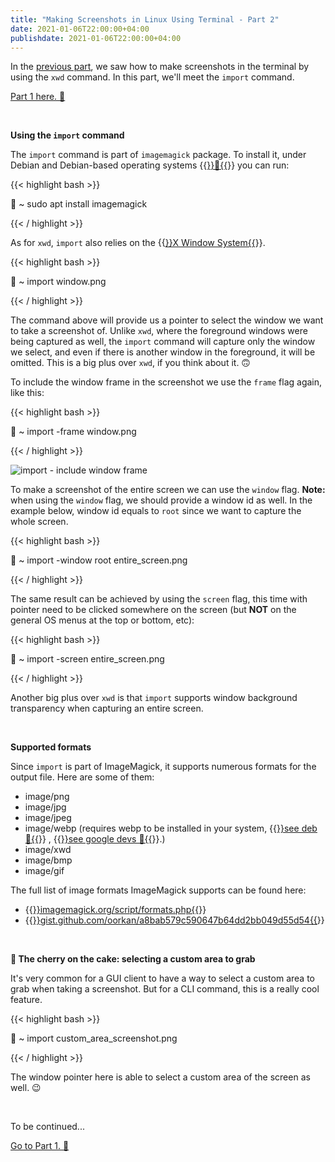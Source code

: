 ```yaml
---
title: "Making Screenshots in Linux Using Terminal - Part 2"
date: 2021-01-06T22:00:00+04:00
publishdate: 2021-01-06T22:00:00+04:00
---
```


In the [previous part](/blog/linux/making-screenshots-in-linux-using-terminal-part-1/), we saw how to make screenshots in the terminal by using the `xwd` command. In this part, we'll meet the `import` command.

[Part 1 here. 🔗](/blog/linux/making-screenshots-in-linux-using-terminal-part-1/)

&nbsp;

**Using the `import` command**

The `import` command is part of `imagemagick` package. To install it, under Debian and Debian-based operating systems {{<a href="https://distrowatch.com/search.php?basedon=Debian" target="_blank" rel="noopener noreferrer">}}🔗{{</a>}} you can run:

{{< highlight bash >}}

🚀 ~ sudo apt install imagemagick

{{< / highlight >}}


As for `xwd`, `import` also relies on the {{<a href="https://linux.die.net/man/7/x" target="_blank" rel="noopener noreferrer">}}X Window System{{</a>}}.

{{< highlight bash >}}

🚀 ~ import window.png

{{< / highlight >}}

The command above will provide us a pointer to select the window we want to take a screenshot of. Unlike `xwd`, where the foreground windows were being captured as well, the `import` command will capture only the window we select, and even if there is another window in the foreground, it will be omitted. This is a big plus over `xwd`, if you think about it. 🙃

To include the window frame in the screenshot we use the `frame` flag again, like this:

{{< highlight bash >}}

🚀 ~ import -frame window.png

{{< / highlight >}}

![import - include window frame](https://res.cloudinary.com/oorkan/image/upload/v1600306477/blog/img/topics/linux/xwd_screenshot_illustration-2-480x_tcg3zd.png)

To make a screenshot of the entire screen we can use the `window` flag. **Note:** when using the `window` flag, we should provide a window id as well. In the example below, window id equals to `root` since we want to capture the whole screen.

{{< highlight bash >}}

🚀 ~ import -window root entire_screen.png

{{< / highlight >}}

The same result can be achieved by using the `screen` flag, this time with pointer need to be clicked somewhere on the screen (but **NOT** on the general OS menus at the top or bottom, etc):

{{< highlight bash >}}

🚀 ~ import -screen entire_screen.png

{{< / highlight >}}

Another big plus over `xwd` is that `import` supports window background transparency when capturing an entire screen.

&nbsp;

**Supported formats**

Since `import` is part of ImageMagick, it supports numerous formats for the output file. Here are some of them:

- image/png
- image/jpg
- image/jpeg
- image/webp (requires webp to be installed in your system, {{<a href="https://packages.debian.org/search?searchon=names&keywords=webp" target="_blank" rel="noopener noreferrer">}}see deb 🔗{{</a>}} , {{<a href="https://developers.google.com/speed/webp/download" target="_blank" rel="noopener noreferrer">}}see google devs 🔗{{</a>}}.)
- image/xwd
- image/bmp
- image/gif

The full list of image formats ImageMagick supports can be found here:
- {{<a href="https://imagemagick.org/script/formats.php" target="_blank" rel="noopener noreferrer">}}imagemagick.org/script/formats.php{{</a>}} 
- {{<a href="https://gist.github.com/oorkan/a8bab579c590647b64dd2bb049d55d54" target="_blank" rel="noopener noreferrer">}}gist.github.com/oorkan/a8bab579c590647b64dd2bb049d55d54{{</a>}}

&nbsp;

**🍰 The cherry on the cake: selecting a custom area to grab**

It's very common for a GUI client to have a way to select a custom area to grab when taking a screenshot. But for a CLI command, this is a really cool feature.

{{< highlight bash >}}

🚀 ~ import custom_area_screenshot.png

{{< / highlight >}}

The window pointer here is able to select a custom area of the screen as well. 😉 

&nbsp;

To be continued...

[Go to Part 1. 🔗](/blog/linux/making-screenshots-in-linux-using-terminal-part-1/)